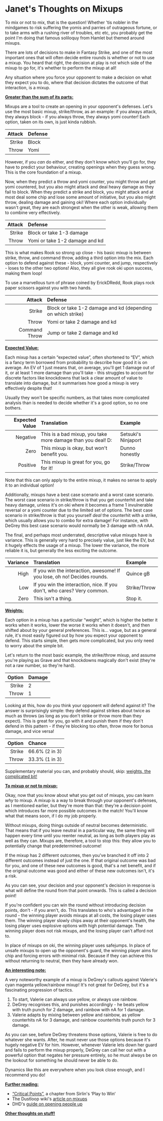 # Janet's Thoughts on Mixups

To mix or not to mix, that is the question! Whether 'tis nobler in the mindgames to risk suffering the yomis and parries of outrageous fortune, or to take arms with a rushing river of troubles, etc etc, you probably get the point I'm doing that famous soliloquy from Hamlet but themed around mixups.

There are lots of decisions to make in Fantasy Strike, and one of the most important ones that will often decide entire rounds is whether or not to use a mixup. You heard that right, the decision at play is not which side of the mixup to go for, it's whether to perform the mixup at all!

Any situation where you force your opponent to make a decision on what they expect you to do, where that decision dictates the outcome of that interaction, is a mixup.

<a name="sum-parts">[**Greater than the sum of its parts:**](#sum-parts)</a>

Mixups are a tool to create an opening in your opponent's defenses. Let's use the most basic mixup, strike/throw, as an example: if you always attack, they always block - if you always throw, they always yomi counter! Each option, taken on its own, is just kinda rubbish.

| Attack | Defense |
| -----: | :------ |
| Strike | Block   |
| Throw  | Yomi    |

However, if you *can* do either, and they don't know which you'll go for, they have to predict your behaviour, creating openings when they guess wrong. This is the core foundation of a mixup.

Now, when they predict a throw and yomi counter, you might throw and get yomi countered, but you also might attack and deal heavy damage as they fail to block. When they predict a strike and block, you might attack and at most deal some chip and lose some amount of initiative, but you also might throw, dealing damage and gaining oki! Where each option individually wasn't great, they are each strongest when the other is weak, allowing them to combine very effectively.

| Attack | Defense                        |
| -----: | :----------------------------- |
| Strike | Block or take 1-3 damage       |
| Throw  | Yomi or take 1-2 damage and kd |

This is what makes Rook so strong up close - his basic mixup is between strike, throw, and command throw, adding a third option into the mix. Each option to defend against these - block, yomi counter, and jump, respectively - loses to the other two options! Also, they all give rook oki upon success, making them loop!

To use a marvellous turn of phrase coined by ErickDRedd, Rook plays rock paper scissors against you with two hands.

| Attack        | Defense                                                     |
| ------------: | :---------------------------------------------------------- |
| Strike        | Block or take 1-2 damage and kd (depending on which strike) |
| Throw         | Yomi or take 2 damage and kd                                |
| Command Throw | Jump or take 2 damage and kd                                |

<a name="ev">[**Expected Value:**](#ev)</a>

Each mixup has a certain “expected value”, often shortened to “EV”, which is a fancy term borrowed from probability to describe how good it is on average. An EV of 1 just means that, on average, you'll get 1 damage out of it, or at least 1 more damage than you'll take - this struggles to account for discrete factors like knockdowns that lack a clear amount of value to translate into damage, but it summarises how good a mixup is very effectively despite that!

Usually they won't be specific numbers, as that takes more complicated analysis than is needed to decide whether it's a good option, so no one bothers.

| Expected Value | Translation                                                 | Example             |
| -------------: | :---------------------------------------------------------- | :------------------ |
| Negative       | This is a bad mixup, you take more damage than you deal! D: | Setsuki's Ninjaport |
| Zero           | This mixup is okay, but won't benefit you.                  | Dunno honestly      |
| Positive       | This mixup is great for you, go for it!                     | Strike/Throw        |

Note that this can only apply to the entire mixup, it makes no sense to apply it to an individual option!

Additionally, mixups have a best case scenario and a worst case scenario. The worst case scenario in strike/throw is that you get counterhit and take heavy damage, unless it's on oki where it becomes a frame 1 invulnerable reversal or a yomi counter due to the limited set of options. The best case scenario in strike/throw is that you yourself *deal* the counterhit with a strike, which usually allows you to combo for extra damage! For instance, with DeGrey this best case scenario would normally be 3 damage with nA nAA.

The final, and perhaps most underrated, descriptive value mixups have is variance. This is generally very hard to precisely value, just like the EV, but it hugely effects the usage of a mixup. The lower the variance, the more reliable it is, but generally the less exciting the outcome.

| Variance | Translation                                                              | Example      |
| -------: | :------------------------------------------------------------------------| :----------- |
| High     | If you win the interaction, awesome! If you lose, oh no! Decides rounds. | Quince gB    |
| Low      | If you win the interaction, nice. If you don't, who cares? Very common.  | Strike/Throw |
| Zero     | This isn't a thing.                                                      | Stop it.     |

<a name="weights">[**Weights:**](#weights)</a>

Each option in a mixup has a particular “weight”, which is higher the better it works when it works, lower the worse it works when it doesn't, and then shifted about by your general preferences. This is… vague, but as a general rule, it's most easily figured out by how you expect your opponent to defend. This starts simple, then gets more complicated, but you only need to worry about the simple bit.

Let's return to the most basic example, the strike/throw mixup, and assume you're playing as Grave and that knockdowns magically don't exist (they're not a raw number, so they're hard).

| Option | Damage |
| -----: | :----- |
| Strike | 2      |
| Throw  | 1      |

Looking at this, how do you think your opponent will defend against it? The answer is surprisingly simple: they defend against strikes about twice as much as throws (as long as you don't strike or throw more than they expect). This is great for you, go with it and punish them if they don't defend in this pattern - if they're blocking too often, throw more for bonus damage, and vice versa!

| Option | Chance          |
| -----: | :-------------- |
| Strike | 66.6% (2 in 3)  |
| Throw  | 33.3% (1 in 3)  |

Supplementary material you can, and probably should, skip: [weights, the complicated bit!](thoughts-weights)

<a name="decision">[**To mixup or not to mixup:**](#decision)</a>

Okay, now that you know about what you get out of mixups, you can learn *why* to mixup. A mixup is a way to break through your opponent's defenses, as I mentioned earlier, but they're more than that: they're a decision point which introduces far more possible outcomes in the match! You'll know what that means soon, if I do my job properly.

Without mixups, doing things outside of neutral becomes deterministic. That means that if you leave neutral in a particular way, the same thing will happen every time until you reenter neutral, as long as both players play as well as they can. Mixups are, therefore, a tool to stop this: they allow you to potentially change that predetermined outcome!

If the mixup has 2 different outcomes, then you've branched it off into 2 different outcomes instead of just the one. If that original outcome was bad for you, and one of these new outcomes is good, that's a net benefit, and if the original outcome was good and either of these new outcomes isn't, it's a risk.

As you can see, your decision and your opponent's decision in response is what will define the round from that point onwards. This is called a decision point!

If you're confident you can win the round without introducing decision points, don't - if you aren't, do. This translates to who's advantaged in the round - the winning player avoids mixups at all costs, the losing player uses them. The winning player slowly chips away at their opponent's health, the losing player uses explosive options with high potential damage. The winning player does not risk mixups, and the losing player can't afford not to.

In place of mixups on oki, the winning player uses safejumps. In place of unsafe mixups to open up the opponent's guard, the winning player aims for chip and forcing errors with minimal risk. Because if they can achieve this without returning to neutral, then they have already won.

<a name="note">[**An interesting note:**](#note)</a>

A very noteworthy example of a mixup is DeGrey's callouts against Valerie's cyan magenta yellow/rainbow mixup! It's not great for DeGrey, but it's a fascinating progression of tactics.

1. To start, Valerie can always use yellow, or always use rainbow.
2. DeGrey recognises this, and punishes accordingly - he beats yellow with truth punch for 2 damage, and rainbow with nA for 1 damage.
3. Valerie adapts by mixing between yellow and rainbow, as yellow counterhits nA for 3 damage, and rainbow counterhits truth punch for 3 damage.

As you can see, before DeGrey threatens those options, Valerie is free to do whatever she wants. After, he must never use those options because it's hugely negative EV for him. However, whenever Valerie lets down her guard and fails to perform the mixup properly, DeGrey can call her out with a powerful option that negates her pressure entirely, so he must always be on the lookout for something he should never be able to do.

Dynamics like this are everywhere when you look close enough, and I recommend you do!

<a name="reading">[**Further reading:**](#reading)</a>
* [“Critical Points”](https://www.sirlin.net/ptw-book/8-critical-points), a chapter from Sirlin's ‘Play to Win‘
* The Dustloop wiki's [article on mixups](https://www.dustloop.com/wiki/index.php?title=Mixup)
* DHD's [guide on opening people up](https://docs.google.com/document/d/1R1iAKVb-5rjPbX5CXkp75L3L7-P3Ef3_fgA1Xk6rHV0)

**[Other thoughts on stuff!](/thoughts)**
